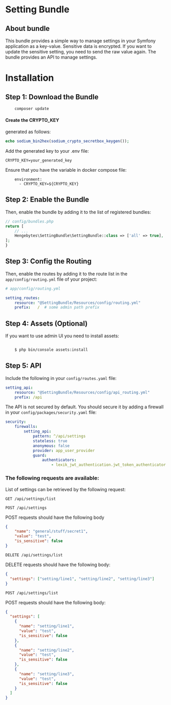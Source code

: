 Setting Bundle
========================

About bundle
---------------------------
This bundle provides a simple way to manage settings in your Symfony application as a key-value.
Sensitive data is encrypted. If you want to update the sensitive setting, you need to send the raw value again.
The bundle provides an API to manage settings.


Installation
============

Step 1: Download the Bundle
---------------------------

```bash
    composer update
```

#### Create the CRYPTO_KEY
generated as follows:
```php
echo sodium_bin2hex(sodium_crypto_secretbox_keygen());
```

Add the generated key to your .env file:
```
CRYPTO_KEY=your_generated_key
```

Ensure that you have the variable in docker compose file:
```
    environment:
      - CRYPTO_KEY=${CRYPTO_KEY}
```

Step 2: Enable the Bundle
-------------------------

Then, enable the bundle by adding it to the list of registered bundles:

```php
// config/bundles.php
return [
    // ...
    Hengebytes\SettingBundle\SettingBundle::class => ['all' => true],
];
}
```

Step 3: Config the Routing
--------------------------

Then, enable the routes by adding it to the route list
in the `app/config/routing.yml` file of your project: 

```yaml
# app/config/routing.yml

setting_routes:
    resource: "@SettingBundle/Resources/config/routing.yml"
    prefix:   /  # some admin path prefix
```

Step 4: Assets (Optional)
--------------------------

If you want to use admin UI you need to install assets:

```bash

    $ php bin/console assets:install
```

Step 5: API
--------------------------

Include the following in your `config/routes.yaml` file:
```yaml
setting_api:
    resource: "@SettingBundle/Resources/config/api_routing.yml"
    prefix: /api
```

The API is not secured by default. You should secure it by adding a firewall in your `config/packages/security.yaml` file:
```yaml
security:
    firewalls:
        setting_api:
            pattern: ^/api/settings
            stateless: true
            anonymous: false
            provider: app_user_provider
            guard:
                authenticators:
                    - lexik_jwt_authentication.jwt_token_authenticator
```
### The following requests are available:

List of settings can be retrieved by the following request:

`GET /api/settings/list`

`POST /api/settings`

POST requests should have the following body
```json
{
    "name": "general/stuff/secret1",
    "value": "test",
    "is_sensitive": false
}
```
`DELETE /api/settings/list`

DELETE requests should have the following body:
```json
{
  "settings": ["setting/line1", "setting/line2", "setting/line3"]
}
```
`POST /api/settings/list`

POST requests should have the following body:
```json
{
  "settings": [
    {
      "name": "setting/line1",
      "value": "test",
      "is_sensitive": false
    },
    {
      "name": "setting/line2",
      "value": "test",
      "is_sensitive": false
    },
    {
      "name": "setting/line3",
      "value": "test",
      "is_sensitive": false
    }
  ]
}
```

